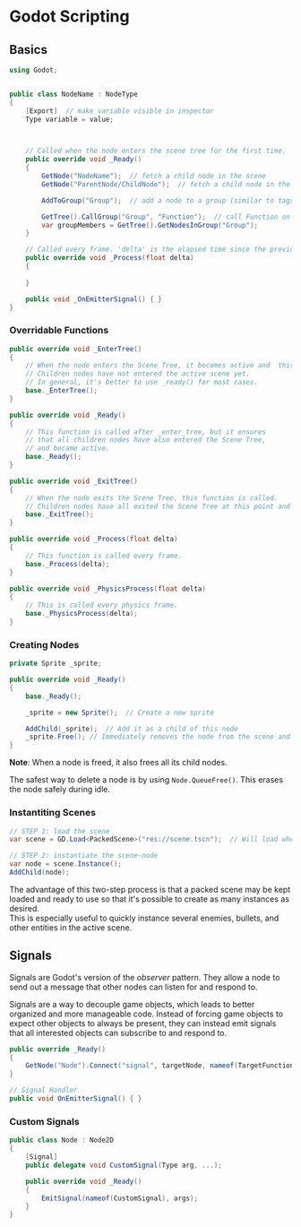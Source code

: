 # Godot Scripting

## Basics

```cs
using Godot;


public class NodeName : NodeType
{   
    [Export]  // make variable visible in inspector
    Type variable = value;



    // Called when the node enters the scene tree for the first time.
    public override void _Ready()
    {
        GetNode("NodeName");  // fetch a child node in the scene
        GetNode("ParentNode/ChildNode");  // fetch a child node in the scene

        AddToGroup("Group");  // add a node to a group (similar to tags)

        GetTree().CallGroup("Group", "Function");  // call Function on all group members
        var groupMembers = GetTree().GetNodesInGroup("Group");
    }

    // Called every frame. 'delta' is the elapsed time since the previous frame.
    public override void _Process(float delta)
    {
        
    }

    public void _OnEmitterSignal() { }
}
```

### Overridable Functions

```cs
public override void _EnterTree()
{
    // When the node enters the Scene Tree, it becomes active and  this function is called.
    // Children nodes have not entered the active scene yet. 
    // In general, it's better to use _ready() for most cases.
    base._EnterTree();
}

public override void _Ready()
{
    // This function is called after _enter_tree, but it ensures
    // that all children nodes have also entered the Scene Tree,
    // and became active.
    base._Ready();
}

public override void _ExitTree()
{
    // When the node exits the Scene Tree, this function is called.
    // Children nodes have all exited the Scene Tree at this point and all became inactive.
    base._ExitTree();
}

public override void _Process(float delta)
{
    // This function is called every frame.
    base._Process(delta);
}

public override void _PhysicsProcess(float delta)
{
    // This is called every physics frame.
    base._PhysicsProcess(delta);
}
```

### Creating Nodes

```cs
private Sprite _sprite;

public override void _Ready()
{
    base._Ready();

    _sprite = new Sprite();  // Create a new sprite

    AddChild(_sprite);  // Add it as a child of this node
    _sprite.Free(); // Immediately removes the node from the scene and frees it.
}
```

**Note**: When a node is freed, it also frees all its child nodes.

The safest way to delete a node is by using `Node.QueueFree()`. This erases the node safely during idle.

### Instantiting Scenes

```cs
// STEP 1: load the scene
var scene = GD.Load<PackedScene>("res://scene.tscn");  // Will load when the script is instanced.

// STEP 2: instantiate the scene-node
var node = scene.Instance();
AddChild(node);
```

The advantage of this two-step process is that a packed scene may be kept loaded and ready to use so that it's possible to create as many instances as desired.  
This is especially useful to quickly instance several enemies, bullets, and other entities in the active scene.

## Signals

Signals are Godot's version of the *observer* pattern. They allow a node to send out a message that other nodes can listen for and respond to.

Signals are a way to decouple game objects, which leads to better organized and more manageable code. Instead of forcing game objects to expect other objects to always be present, they can instead emit signals that all interested objects can subscribe to and respond to.

```cs
public override _Ready()
{
    GetNode("Node").Connect("signal", targetNode, nameof(TargetFunction));  // connect node and signal
}

// Signal Handler
public void OnEmitterSignal() { }
```

### Custom Signals

```cs
public class Node : Node2D
{
    [Signal]
    public delegate void CustomSignal(Type arg, ...);

    public override void _Ready()
    {
        EmitSignal(nameof(CustomSignal), args);
    }
}
```
